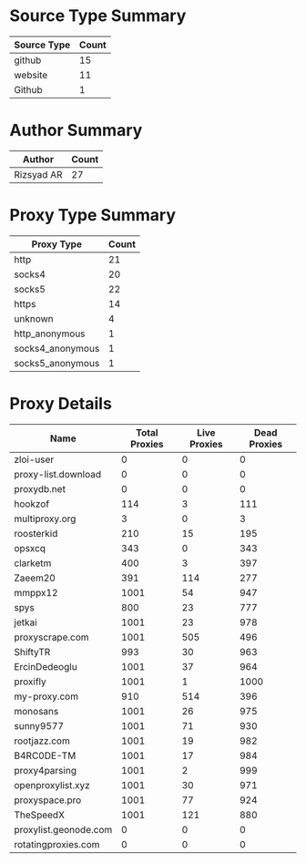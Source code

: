 # Source Type Summary

| Source Type | Count |
|-------------|-------|
| github | 15 |
| website | 11 |
| Github | 1 |


# Author Summary

| Author | Count |
|--------|-------|
| Rizsyad AR | 27 |


# Proxy Type Summary

| Proxy Type | Count |
|------------|-------|
| http | 21 |
| socks4 | 20 |
| socks5 | 22 |
| https | 14 |
| unknown | 4 |
| http_anonymous | 1 |
| socks4_anonymous | 1 |
| socks5_anonymous | 1 |


# Proxy Details

| Name | Total Proxies | Live Proxies | Dead Proxies |
|------|---------------|--------------|---------------|
| zloi-user | 0 | 0 | 0 |
| proxy-list.download | 0 | 0 | 0 |
| proxydb.net | 0 | 0 | 0 |
| hookzof | 114 | 3 | 111 |
| multiproxy.org | 3 | 0 | 3 |
| roosterkid | 210 | 15 | 195 |
| opsxcq | 343 | 0 | 343 |
| clarketm | 400 | 3 | 397 |
| Zaeem20 | 391 | 114 | 277 |
| mmppx12 | 1001 | 54 | 947 |
| spys | 800 | 23 | 777 |
| jetkai | 1001 | 23 | 978 |
| proxyscrape.com | 1001 | 505 | 496 |
| ShiftyTR | 993 | 30 | 963 |
| ErcinDedeoglu | 1001 | 37 | 964 |
| proxifly | 1001 | 1 | 1000 |
| my-proxy.com | 910 | 514 | 396 |
| monosans | 1001 | 26 | 975 |
| sunny9577 | 1001 | 71 | 930 |
| rootjazz.com | 1001 | 19 | 982 |
| B4RC0DE-TM | 1001 | 17 | 984 |
| proxy4parsing | 1001 | 2 | 999 |
| openproxylist.xyz | 1001 | 30 | 971 |
| proxyspace.pro | 1001 | 77 | 924 |
| TheSpeedX | 1001 | 121 | 880 |
| proxylist.geonode.com | 0 | 0 | 0 |
| rotatingproxies.com | 0 | 0 | 0 |
